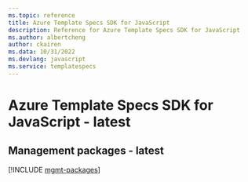 ```yaml
---
ms.topic: reference
title: Azure Template Specs SDK for JavaScript
description: Reference for Azure Template Specs SDK for JavaScript
ms.author: albertcheng
author: ckairen
ms.data: 10/31/2022
ms.devlang: javascript
ms.service: templatespecs
---
```

# Azure Template Specs SDK for JavaScript - latest

## Management packages - latest
[!INCLUDE [mgmt-packages](template-specs-mgmt-index.md)]